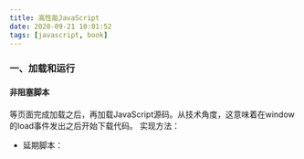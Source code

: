 ```yaml
---
title: 高性能JavaScript
date: 2020-09-21 10:01:52
tags: [javascript, book]
---
```

### 一、加载和运行
#### 非阻塞脚本
等页面完成加载之后，再加载JavaScript源码。从技术角度，这意味着在window的load事件发出之后开始下载代码。
实现方法：
* 延期脚本：<script>标签定义`defer`属性(该属性只被IE4和Firefox3.5更高版本支持)
* 动态创建<script>元素, 用它下载并执行代码：
```javascript
function loadScript(url, callback){
  var script = document.createElement ("script")
  script.type = "text/javascript";
  if (script.readyState){ //IE
    script.onreadystatechange = function(){
      if (script.readyState == "loaded" || script.readyState == "complete"){
        script.onreadystatechange = null;
        callback();
      }
    };
  } else { //Others
    script.onload = function(){
      callback();
    };
  }
  script.src = url;
  document.getElementsByTagName_r("head")[0].appendChild(script);
}
```
> 所有主流浏览器除firefox和opera保证脚本按照指定的顺序执行。其他浏览器按照服务器返回他们的次序下载并运行
* 用XHR对象下载代码，并注入到页面中：
```
var xhr = new XMLHttpRequest();
xhr.open("get", "file1.js", true);
xhr.onreadystatechange = function(){
  if (xhr.readyState == 4){
    if (xhr.status >= 200 && xhr.status < 300 || xhr.status == 304){
      var script = document.createElement ("script");
      script.type = "text/javascript";
      script.text = xhr.responseText;
      document.body.appendChild(script);
    }
  }
};
xhr.send(null);
```
#### 推荐的非阻塞脚本
1. 
```
<script type="text/javascript" src="loader.js"></script>
<script type="text/javascript">
  loadScript("the-rest.js", function(){
    Application.init();
  });
</script>
```
将此代码放置在body的关闭标签</body>之前，让DOM创建之后，在加载javascript脚本
2. 直接将loadScript()函数嵌入在页面中
```
<script type="text/javascript">
function loadScript(url, callback){
  var script = document.createElement ("script")
  script.type = "text/javascript";
  if (script.readyState){ //IE
    script.onreadystatechange = function(){
      if (script.readyState == "loaded" ||
        script.readyState == "complete"){
        script.onreadystatechange = null;
        callback();
      }
    };
  } else { //Others
    script.onload = function(){
      callback();
    };
  }
  script.src = url;
  document.getElementsByTagName_r("head")[0].appendChild(script);
}
loadScript("the-rest.js", function(){
  Application.init();
});
</script>
```
#### loadScript库
* LazyLoad库
* LABjs库
### 二、数据访问
#### 四种基本的数据位置
* 直接量：直接量代表自己，而不存储于特定位置。直接量包括：字符串、数字、布尔值、对象、数组、函数、正则代表式、具有特殊含义的空值、以及未定义。
* 变量：var关键字用于存储数据值。
* 数组项：具有数组索引，存储一个JavaScript数组对象
* 对象成员：具有字符串索引，存储一个JavaScript对象
#### 管理作用域
* 作用域链：每一个JavaScript函数都表示为对象，进一步说，它是一个函数实例。函数对象正如其他对象，拥有你可以编程访问的属性，和一系列不能被程序访问，仅供JavaScript引擎使用的内部属性。其中一个内部属性是[[Scope]],内部[Scope]属性包含一个函数被创建的作用域中对象的集合，此集合被称为函数的作用域链。
> 注意：在运行期上下文的作用域链中，一个标识符所处的位置越深，它的读写速度就越慢。在没有优化JavaScript引擎的浏览器中，最好尽可能使用局部变量，一个好的经验法则：用局部变量存储本地范围之外的变量值，如果它们在函数中的使用多于一次。
#### 改变作用域链的方法
* with表达式 (不推荐，会导致数据泄漏和性能下降)
* try-catch表达式的catch子语句
#### 动态作用域 (Dynamic Scopes)
* with表达式 (不推荐，会导致数据泄漏和性能下降)
* try-catch表达式的catch子语句
* 包含()的函数
#### 闭包、作用域、内存
* 闭包与性能影响
```javascript
function assignEvents(){
  var id = "xdi9592";
  document.getElementById("save-btn").onclick = function(event){
    saveDocument(id);
  };
}
```
#### 原形
#### 原形链


